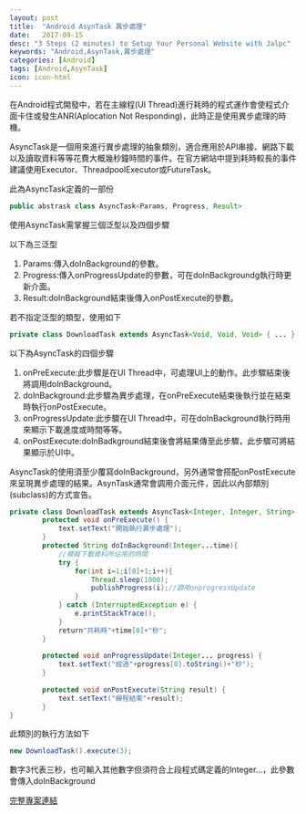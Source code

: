 ```yaml
---
layout: post
title:  "Android AsynTask 異步處理"
date:   2017-09-15
desc: "3 Steps (2 minutes) to Setup Your Personal Website with Jalpc"
keywords: "Android,AsynTask,異步處理"
categories: [Android]
tags: [Android,AsynTask]
icon: icon-html
---
```


在Android程式開發中，若在主線程(UI Thread)進行耗時的程式運作會使程式介面卡住或發生ANR(Aplocation Not Responding)，此時正是使用異步處理的時機。

AsyncTask是一個用來進行異步處理的抽象類別，適合應用於API串接、網路下載以及讀取資料等等花費大概幾秒鐘時間的事件。在官方網站中提到耗時較長的事件建議使用Executor、ThreadpoolExecutor或FutureTask。

此為AsyncTask定義的一部份
```java
public abstrask class AsyncTask<Params, Progress, Result>
```
使用AsyncTask需掌握三個泛型以及四個步驟

以下為三泛型

1. Params:傳入doInBackground的參數。
2. Progress:傳入onProgressUpdate的參數，可在doInBackgroundg執行時更新介面。
3. Result:doInBackground結束後傳入onPostExecute的參數。

若不指定泛型的類型，使用如下
```java
private class DownloadTask extends AsyncTask<Void, Void, Void> { ... }
```
以下為AsyncTask的四個步驟

1. onPreExecute:此步驟是在UI Thread中，可處理UI上的動作。此步驟結束後將調用doInBackground。
2. doInBackground:此步驟為異步處理，在onPreExecute結束後執行並在結束時執行onPostExecute。
3. onProgressUpdate:此步驟在UI Thread中，可在doInBackground執行時用來顯示下載進度或時間等等。
4. onPostExecute:doInBadkground結束後會將結果傳至此步驟，此步驟可將結果顯示於UI中。


AsyncTask的使用須至少覆寫doInBackground，另外通常會搭配onPostExecute來呈現異步處理的結果。AsynTask通常會調用介面元件，因此以內部類別(subclass)的方式宣告。

```java
private class DownloadTask extends AsyncTask<Integer, Integer, String> {
        protected void onPreExecute() {
            text.setText("開始執行異步處理");
        }
        protected String doInBackground(Integer...time){
            //模擬下載資料所佔用的時間
            try {
                for(int i=1;i[0]+1;i++){
                    Thread.sleep(1000);
                    publishProgress(i);//調用onprogressUpdate
                }
            } catch (InterruptedException e) {
                e.printStackTrace();
            }
            return"共耗時"+time[0]+"秒";
        }
        
        protected void onProgressUpdate(Integer... progress) {
            text.setText("經過"+progress[0].toString()+"秒");
        }
        
        protected void onPostExecute(String result) {
            text.setText("線程結束"+result);
        }
}
```

此類別的執行方法如下
```java
new DownloadTask().execute(3);
```
數字3代表三秒，也可輸入其他數字但須符合上段程式碼定義的Integer...，此參數會傳入doInBackground

<a href="https://github.com/foolcodefun/testAsyncTask">完整專案連結</a>
